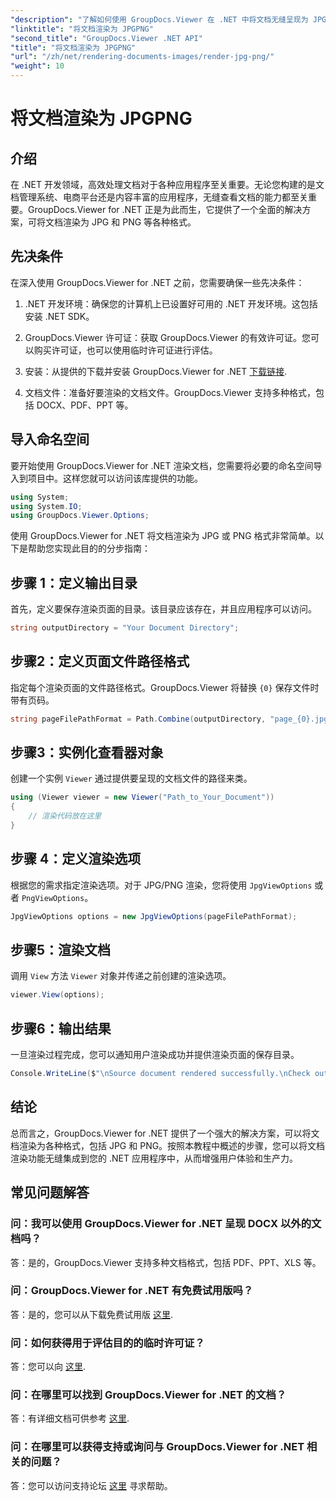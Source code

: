 ```yaml
---
"description": "了解如何使用 GroupDocs.Viewer 在 .NET 中将文档无缝呈现为 JPG/PNG，以增强用户体验和工作效率。"
"linktitle": "将文档渲染为 JPGPNG"
"second_title": "GroupDocs.Viewer .NET API"
"title": "将文档渲染为 JPGPNG"
"url": "/zh/net/rendering-documents-images/render-jpg-png/"
"weight": 10
---
```


# 将文档渲染为 JPGPNG

## 介绍

在 .NET 开发领域，高效处理文档对于各种应用程序至关重要。无论您构建的是文档管理系统、电商平台还是内容丰富的应用程序，无缝查看文档的能力都至关重要。GroupDocs.Viewer for .NET 正是为此而生，它提供了一个全面的解决方案，可将文档渲染为 JPG 和 PNG 等各种格式。

## 先决条件

在深入使用 GroupDocs.Viewer for .NET 之前，您需要确保一些先决条件：

1. .NET 开发环境：确保您的计算机上已设置好可用的 .NET 开发环境。这包括安装 .NET SDK。

2. GroupDocs.Viewer 许可证：获取 GroupDocs.Viewer 的有效许可证。您可以购买许可证，也可以使用临时许可证进行评估。

3. 安装：从提供的下载并安装 GroupDocs.Viewer for .NET [下载链接](https://releases。groupdocs.com/viewer/net/).

4. 文档文件：准备好要渲染的文档文件。GroupDocs.Viewer 支持多种格式，包括 DOCX、PDF、PPT 等。

## 导入命名空间

要开始使用 GroupDocs.Viewer for .NET 渲染文档，您需要将必要的命名空间导入到项目中。这样您就可以访问该库提供的功能。

```csharp
using System;
using System.IO;
using GroupDocs.Viewer.Options;
```

使用 GroupDocs.Viewer for .NET 将文档渲染为 JPG 或 PNG 格式非常简单。以下是帮助您实现此目的的分步指南：

## 步骤 1：定义输出目录

首先，定义要保存渲染页面的目录。该目录应该存在，并且应用程序可以访问。

```csharp
string outputDirectory = "Your Document Directory";
```

## 步骤2：定义页面文件路径格式

指定每个渲染页面的文件路径格式。GroupDocs.Viewer 将替换 `{0}` 保存文件时带有页码。

```csharp
string pageFilePathFormat = Path.Combine(outputDirectory, "page_{0}.jpg");
```

## 步骤3：实例化查看器对象

创建一个实例 `Viewer` 通过提供要呈现的文档文件的路径来类。

```csharp
using (Viewer viewer = new Viewer("Path_to_Your_Document"))
{
    // 渲染代码放在这里
}
```

## 步骤 4：定义渲染选项

根据您的需求指定渲染选项。对于 JPG/PNG 渲染，您将使用 `JpgViewOptions` 或者 `PngViewOptions`。

```csharp
JpgViewOptions options = new JpgViewOptions(pageFilePathFormat);
```

## 步骤5：渲染文档

调用 `View` 方法 `Viewer` 对象并传递之前创建的渲染选项。

```csharp
viewer.View(options);
```

## 步骤6：输出结果

一旦渲染过程完成，您可以通知用户渲染成功并提供渲染页面的保存目录。

```csharp
Console.WriteLine($"\nSource document rendered successfully.\nCheck output in {outputDirectory}.");
```

## 结论

总而言之，GroupDocs.Viewer for .NET 提供了一个强大的解决方案，可以将文档渲染为各种格式，包括 JPG 和 PNG。按照本教程中概述的步骤，您可以将文档渲染功能无缝集成到您的 .NET 应用程序中，从而增强用户体验和生产力。

## 常见问题解答

### 问：我可以使用 GroupDocs.Viewer for .NET 呈现 DOCX 以外的文档吗？

答：是的，GroupDocs.Viewer 支持多种文档格式，包括 PDF、PPT、XLS 等。

### 问：GroupDocs.Viewer for .NET 有免费试用版吗？

答：是的，您可以从下载免费试用版 [这里](https://releases。groupdocs.com/).

### 问：如何获得用于评估目的的临时许可证？

答：您可以向 [这里](https://purchase。groupdocs.com/temporary-license/).

### 问：在哪里可以找到 GroupDocs.Viewer for .NET 的文档？

答：有详细文档可供参考 [这里](https://tutorials。groupdocs.com/viewer/net/).

### 问：在哪里可以获得支持或询问与 GroupDocs.Viewer for .NET 相关的问题？

答：您可以访问支持论坛 [这里](https://forum.groupdocs.com/c/viewer/9) 寻求帮助。